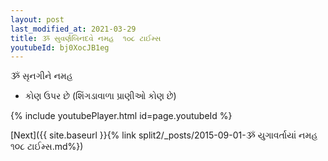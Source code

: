 ```yaml
---
layout: post
last_modified_at: 2021-03-29
title: ૐ સુવર્ણબિનદવે નમહ  ૧૦૮ ટાઈમ્સ
youtubeId: bj0XocJB1eg
---
```

 
 
 ૐ સૃનગીને નમહ  
 
 -  કોણ ઉપર છે (શિંગડાવાળા પ્રાણીઓ કોણ છે) 
 
  
 
  
 
 
 
 
 
 


{% include youtubePlayer.html id=page.youtubeId %}
 
[Next]({{ site.baseurl }}{% link  split2/_posts/2015-09-01-ૐ યુગાવર્તાયાં નમહ ૧૦૮ ટાઈમ્સ.md%})
 
